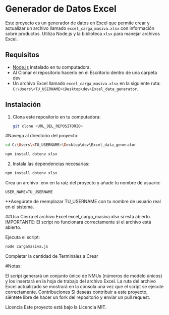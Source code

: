 
# Generador de Datos Excel

Este proyecto es un generador de datos en Excel que permite crear y actualizar un archivo llamado `excel_carga_masiva.xlsx` con información sobre productos. Utiliza Node.js y la biblioteca `xlsx` para manejar archivos Excel.

## Requisitos

- [Node.js](https://nodejs.org/) instalado en tu computadora.
- Al Clonar el repositorio hacerlo en el Escritorio dentro de una carpeta dev 
- Un archivo Excel llamado `excel_carga_masiva.xlsx` en la siguiente ruta: `C:\Users\<TU_USERNAME>\Desktop\dev\Excel_data_generator`.

## Instalación

1. Clona este repositorio en tu computadora:

   ```bash
   git clone <URL_DEL_REPOSITORIO>

#Navega al directorio del proyecto:


```bash
cd C:\Users\<TU_USERNAME>\Desktop\dev\Excel_data_generator
````
````bash
npm install dotenv xlsx
`````
2. Instala las dependencias necesarias:
```bash
npm install dotenv xlsx
```

Crea un archivo .env en la raíz del proyecto y añade tu nombre de usuario:

```code
USER_NAME=TU_USERNAME

````
**Asegúrate de reemplazar TU_USERNAME con tu nombre de usuario real en el sistema.

##Uso
Cierra el archivo Excel excel_carga_masiva.xlsx si está abierto. IMPORTANTE: El script no funcionará correctamente si el archivo está abierto.

Ejecuta el script:
```bash
node cargamasiva.js
```
Completar la cantidad de Terminales a Crear



#Notas:

El script generará un conjunto único de NMUs (números de modelo únicos) y los insertará en la hoja de trabajo del archivo Excel.
La ruta del archivo Excel actualizado se mostrará en la consola una vez que el script se ejecute correctamente.
Contribuciones
Si deseas contribuir a este proyecto, siéntete libre de hacer un fork del repositorio y enviar un pull request.

Licencia
Este proyecto está bajo la Licencia MIT.





